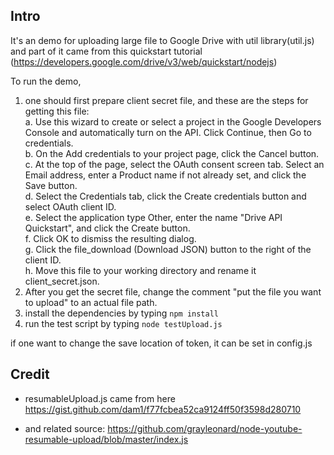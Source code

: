 ## Intro
It's an demo for uploading large file to Google Drive with util library(util.js)
and part of it came from this quickstart tutorial
(https://developers.google.com/drive/v3/web/quickstart/nodejs)

To run the demo,  
1. one should first prepare client secret file, and
these are the steps for getting this file:  
a. Use this wizard to create or select a project in the Google Developers Console and automatically turn on the API. Click Continue, then Go to credentials.  
b. On the Add credentials to your project page, click the Cancel button.
 c. At the top of the page, select the OAuth consent screen tab. Select an Email address, enter a Product name if not already set, and click the Save button.  
d. Select the Credentials tab, click the Create credentials button and select OAuth client ID.  
e. Select the application type Other, enter the name "Drive API Quickstart", and click the Create button.  
f. Click OK to dismiss the resulting dialog.  
g. Click the file\_download (Download JSON) button to the right of the client ID.  
h. Move this file to your working directory and rename it client_secret.json.  
2. After you get the secret file, change the comment "put the file you want to upload" to an actual file path.  
3. install the dependencies by typing `npm install`  
4. run the test script by typing `node testUpload.js`  

if one want to change the save location of token,
it can be set in config.js

## Credit

* resumableUpload.js came from here
https://gist.github.com/dam1/f77fcbea52ca9124ff50f3598d280710

* and related source:
https://github.com/grayleonard/node-youtube-resumable-upload/blob/master/index.js